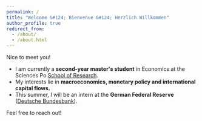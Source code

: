 ```yaml
---
permalink: /
title: "Welcome &#124; Bienvenue &#124; Herzlich Willkommen"
author_profile: true
redirect_from: 
  - /about/
  - /about.html
---
```


Nice to meet you! 

* I am currently a  **second-year master's student** in Economics at the Sciences Po [School of Research](https://www.sciencespo.fr/ecole-recherche/en/academics/masters/master-economics/).
* My interests lie in **macroeconomics, monetary policy and international capital flows.**
* This summer, I will be an intern at the **German Federal Reserve** ([Deutsche Bundesbank](https://www.bundesbank.de)).

Feel free to reach out!
